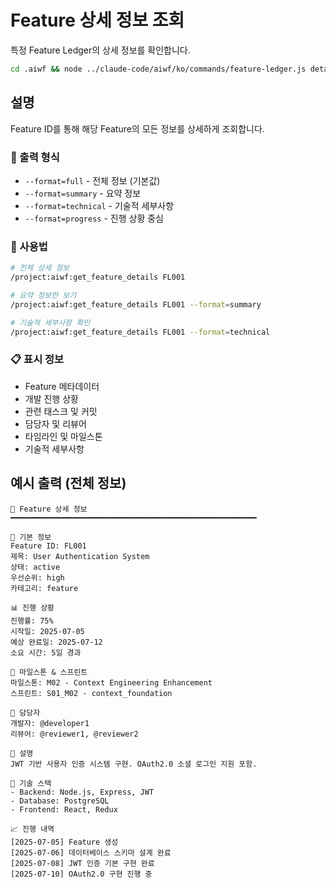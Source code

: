 # Feature 상세 정보 조회

특정 Feature Ledger의 상세 정보를 확인합니다.

```bash
cd .aiwf && node ../claude-code/aiwf/ko/commands/feature-ledger.js details "$@"
```

## 설명

Feature ID를 통해 해당 Feature의 모든 정보를 상세하게 조회합니다.

### 🎯 출력 형식
- `--format=full` - 전체 정보 (기본값)
- `--format=summary` - 요약 정보
- `--format=technical` - 기술적 세부사항
- `--format=progress` - 진행 상황 중심

### 📝 사용법
```bash
# 전체 상세 정보
/project:aiwf:get_feature_details FL001

# 요약 정보만 보기
/project:aiwf:get_feature_details FL001 --format=summary

# 기술적 세부사항 확인
/project:aiwf:get_feature_details FL001 --format=technical
```

### 📋 표시 정보
- Feature 메타데이터
- 개발 진행 상황
- 관련 태스크 및 커밋
- 담당자 및 리뷰어
- 타임라인 및 마일스톤
- 기술적 세부사항

## 예시 출력 (전체 정보)
```
🎯 Feature 상세 정보
━━━━━━━━━━━━━━━━━━━━━━━━━━━━━━━━━━━━━━━━━━━━━━━━━━━━━━━

📌 기본 정보
Feature ID: FL001
제목: User Authentication System
상태: active
우선순위: high
카테고리: feature

📊 진행 상황
진행률: 75%
시작일: 2025-07-05
예상 완료일: 2025-07-12
소요 시간: 5일 경과

🎯 마일스톤 & 스프린트
마일스톤: M02 - Context Engineering Enhancement
스프린트: S01_M02 - context_foundation

👥 담당자
개발자: @developer1
리뷰어: @reviewer1, @reviewer2

📝 설명
JWT 기반 사용자 인증 시스템 구현. OAuth2.0 소셜 로그인 지원 포함.

🔧 기술 스택
- Backend: Node.js, Express, JWT
- Database: PostgreSQL
- Frontend: React, Redux

📈 진행 내역
[2025-07-05] Feature 생성
[2025-07-06] 데이터베이스 스키마 설계 완료
[2025-07-08] JWT 인증 기본 구현 완료
[2025-07-10] OAuth2.0 구현 진행 중
```